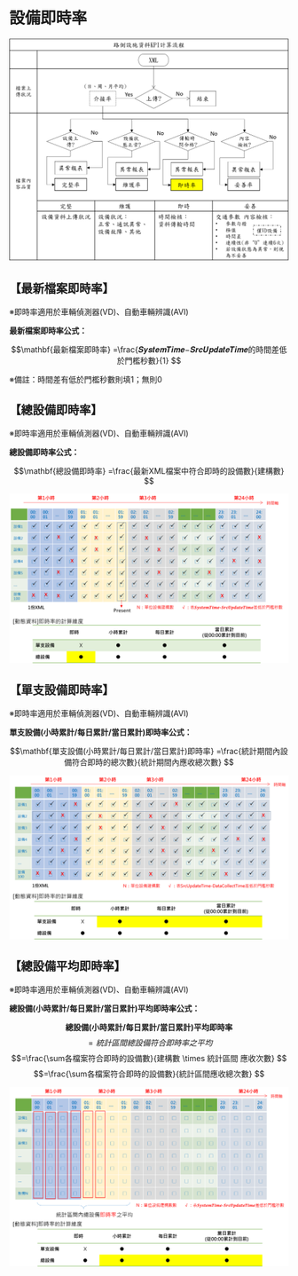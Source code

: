 # 設備即時率


![即時率適用於車輛偵測器(VD)、自動車輛辨識(AVI)](https://raw.githubusercontent.com/trafficmotc/UploadInformation/master/KPI/KPI計算流程之即時率.png)


## 【最新檔案即時率】

※即時率適用於車輛偵測器(VD)、自動車輛辨識(AVI)
      
**最新檔案即時率公式：**    

$$\mathbf{最新檔案即時率} =\frac{𝑺𝒚𝒔𝒕𝒆𝒎𝑻𝒊𝒎𝒆−𝑺𝒓𝒄𝑼𝒑𝒅𝒂𝒕𝒆𝑻𝒊𝒎𝒆的時間差低於門檻秒數}{1} $$

※備註：時間差有低於門檻秒數則填1；無則0





## 【總設備即時率】

※即時率適用於車輛偵測器(VD)、自動車輛辨識(AVI)

**總設備即時率公式：**     

$$\mathbf{總設備即時率} =\frac{最新XML檔案中符合即時的設備數}{建構數} $$

![ ](https://raw.githubusercontent.com/trafficmotc/UploadInformation/master/KPI/總設備即時率.png)

     


## 【單支設備即時率】

※即時率適用於車輛偵測器(VD)、自動車輛辨識(AVI)

**單支設備(小時累計/每日累計/當日累計)即時率公式：**

 $$\mathbf{單支設備(小時累計/每日累計/當日累計)即時率} =\frac{統計期間內設備符合即時的總次數}{統計期間內應收總次數} $$


![ ](https://raw.githubusercontent.com/trafficmotc/UploadInformation/master/KPI/單支設備即時率.png)



## 【總設備平均即時率】

※即時率適用於車輛偵測器(VD)、自動車輛辨識(AVI)

**總設備(小時累計/每日累計/當日累計)平均即時率公式：**

 $$\mathbf{總設備(小時累計/每日累計/當日累計)平均即時率} $$
 $$=統計區間總設備符合即時率之平均$$
 $$=\frac{\sum各檔案符合即時的設備數}{建構數 \times 統計區間 應收次數} $$
 $$=\frac{\sum各檔案符合即時的設備數}{統計區間應收總次數} $$
 
![ ](https://raw.githubusercontent.com/trafficmotc/UploadInformation/master/KPI/總設備平均即時率.png)
